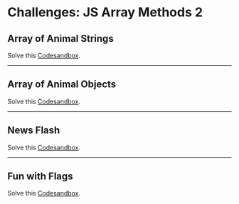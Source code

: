 # Challenges: JS Array Methods 2

## Array of Animal Strings

Solve this
[Codesandbox](https://codesandbox.io/s/github/neuefische/web-exercises/main/sessions/js-array-methods-2/animal-strings?file=/README.md).

---

## Array of Animal Objects

Solve this
[Codesandbox](https://codesandbox.io/s/github/neuefische/web-exercises/main/sessions/js-array-methods-2/animal-objects?file=/README.md).

---

## News Flash

Solve this
[Codesandbox](https://codesandbox.io/s/github/neuefische/web-exercises/main/sessions/js-array-methods-2/news-flash?file=/README.md).

---

## Fun with Flags

Solve this
[Codesandbox](https://codesandbox.io/s/github/neuefische/web-exercises/main/sessions/js-array-methods-2/fun-with-flags?file=/README.md).
